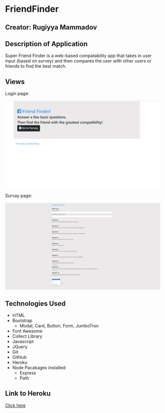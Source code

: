 # FriendFinder

## Creator: Rugiyya Mammadov

## Description of Application

Super Friend Finder is a web-based compatability app that takes in user input (based on survey) and then compares the user with other users or friends to find the best match.

## Views

Login page:

![alt text](/images/imagest.png)

Survay page:

![alt text](/images/imagend.png)

## Technologies Used
* HTML
* Bootstrap
   * Modal, Card, Button, Form, JumboTron
* Font Awesome
* Collect Library
* Javascript
* JQuery
* Git
* GitHub
* Heroku
* Node Pacakages installed:
   * Express
   * Path
## Link to Heroku

[Click here](https://safe-gorge-70715.herokuapp.com)
